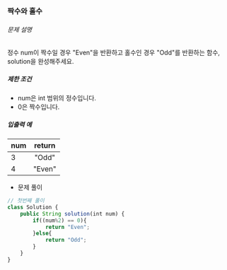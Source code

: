 ### 짝수와 홀수

###### 문제 설명

정수 num이 짝수일 경우 "Even"을 반환하고 홀수인 경우 "Odd"를 반환하는 함수, solution을 완성해주세요.

##### 제한 조건

- num은 int 범위의 정수입니다.
- 0은 짝수입니다.

##### 입출력 예

| num  | return |
| ---- | :----: |
| 3    | "Odd"  |
| 4    | "Even" |



- 문제 풀이

```javascript
// 첫번째 풀이
class Solution {
    public String solution(int num) {
        if((num%2) == 0){
            return "Even";
        }else{
            return "Odd";
        }
    }
}
```

